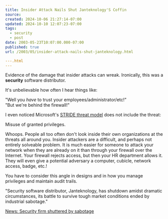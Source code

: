 ```yaml
---
title: Insider Attack Nails Shut Janteknology'S Coffin
source: 
created: 2024-10-06 21:27:14-07:00
updated: 2024-10-10 12:07:23-07:00
tags:
  - security
  - post
date: 2003-05-23T10:07:00.000-07:00
published: true
url: /2003/05/insider-attack-nails-shut-janteknology.html

---.html
---
```



Evidence of the damage that insider attacks can wreak. Ironically, this was a **security** software distributor.  
  
It's unbelievable how often I hear things like:  
  
"Well you _have_ to trust your employees/administrator/etc!"  
"But we're behind the firewall!"  
  
I even noticed Microsoft's [STRIDE threat model](https://msdn.microsoft.com/library/default.asp?url=/library/en-us/csvr2002/htm/cs_se_securecode_zlsj.asp) does not include the threat:  
  
Misuse of granted privileges.  
  
Whoops. People all too often don't look inside their own organizations at the threats all around you. Insider attackers are a difficult, and perhaps not entirely solveable problem. It is much easier for someone to attack your network when they are already on it than through your firewall over the Internet. Your firewall rejects access, but then your HR department allows it. They will even give a potential adversary a computer, cubicle, network access, badge, etc.!  
  
You have to consider this angle in designs and in how you manage privileges and maintain audit trails.  
  
"Security software distributor, Janteknology, has shutdown amidst dramatic circumstances, its battle to survive tough market conditions ended by industrial sabotage."  
  
[News: Security firm shuttered by sabotage](https://zdnet.com.com/2100-1105-990747.html "News: Security firm shuttered by sabotage")